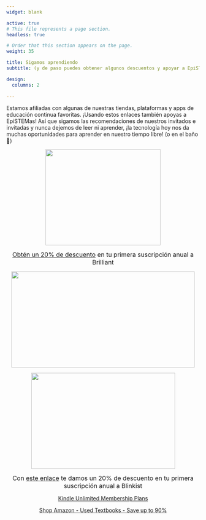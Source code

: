 ```yaml
---
widget: blank

active: true
# This file represents a page section.
headless: true

# Order that this section appears on the page.
weight: 35

title: Sigamos aprendiendo
subtitle: (y de paso puedes obtener algunos descuentos y apoyar a EpiSTEMas)

design:
  columns: 2
  
---
```


Estamos afiliadas con algunas de nuestras tiendas, plataformas y apps de educación continua favoritas. ¡Usando estos enlaces también apoyas a EpiSTEMas! Así que sigamos las recomendaciones de nuestros invitados e invitadas y nunca dejemos de leer ni aprender, ¡la tecnología hoy nos da muchas oportunidades para aprender en nuestro tiempo libre! (o en el baño :hand_over_mouth:)

<center> 

<a href="https://brilliant.sjv.io/c/2994553/1003364/12858?subId1=epiSTEMas&u=http%3A%2F%2Fbrilliant.org%2Fimpactnetwork%2F%3Firclickid%3D%7Bclickid%7D%26utm_medium%3Daffiliates%26utm_campaign%3D%7Birpid%7D%26utm_source%3D%7Bmp_value1%7D%26utm_content%3D%7Btimestamp%7D_%7Biradtype%7D_%7Biradname%7D%26utm_term%3D%7Bmp_value2%7D" target="_top" id="1003364"><img src="//a.impactradius-go.com/display-ad/12858-1003364" border="0" alt="" width="300" height="250"/></a><img height="0" width="0" src="https://imp.pxf.io/i/2994553/1003364/12858?subId1=epiSTEMas" style="position:absolute;visibility:hidden;" border="1" />


<font size="3"> [Obtén un 20% de descuento](https://brilliant.sjv.io/c/2994553/1003358/12858?subId1=EpiSTEMas&u=http%3A%2F%2Fbrilliant.org%2Fimpactnetwork%2F) en tu primera suscripción anual a Brilliant </font> 




<a href="https://imp.i384100.net/c/2994553/1213616/14726?subId1=EpiSTEMas&u=http%3A%2F%2Fwww.coursera.org%3Firclickid%3D%7Bclickid%7D%26utm_medium%3Dpartners%26utm_source%3Dimpact%26utm_campaign%3D%7Birpid%7D%26utm_content%3Db2c" target="_top" id="1213616"><img src="//a.impactradius-go.com/display-ad/14726-1213616" border="0" alt="" width="477.70" height="250"/></a><img height="0" width="0" src="https://imp.pxf.io/i/2994553/1213616/14726?subId1=EpiSTEMas" style="position:absolute;visibility:hidden;" border="1" />




<a href="https://blinkist.o6eiov.net/c/2994553/815683/10732?subId1=EpiSTEMas&u=http%3A%2F%2Fwww.blinkist.com%3Firclickid%3D%7Bclickid%7D%26utm_medium%3Dpaid%26utm_campaign%3D%7Birpid%7D%26utm_source%3DImpact%26utm_term%3D%7Biradname%7D%26utm_content%3D%7Bircid%7D" target="_top" id="815683"><img src="//a.impactradius-go.com/display-ad/10732-815683" border="0" alt="" width="375" height="250"/></a><img height="0" width="0" src="https://imp.pxf.io/i/2994553/815683/10732?subId1=EpiSTEMas" style="position:absolute;visibility:hidden;" border="0" /> 



<font size="3"> Con [este enlace](https://blinkist.o6eiov.net/c/2994553/1097451/10732?subId1=EpiSTEMas&u=http%3A%2F%2Fwww.blinkist.com%2Fen%2Fnc%2Fpartners%2Fimpactaffiliate%2Fmain) te damos un 20% de descuento en tu primera suscripción anual a Blinkist </font>



<a target="_blank" href="https://www.amazon.com/kindle-dbs/hz/signup?ref_=assoc_tag_ph_1454291293420&_encoding=UTF8&camp=1789&creative=9325&linkCode=pf4&tag=braeunerd04-20&linkId=80fc6d8f8fb1fcb8c546c812ae621ac2">Kindle Unlimited Membership Plans</a>




<a target="_blank" href="https://www.amazon.com/New-Used-Textbooks-Books/b/?ie=UTF8&node=465600&ref_=assoc_tag_ph_1404857896899&_encoding=UTF8&camp=1789&creative=9325&linkCode=pf4&tag=braeunerd04-20&linkId=a9bdf149ea11e62a0b037c71258df00f">Shop Amazon - Used Textbooks - Save up to 90%</a>



</center>
